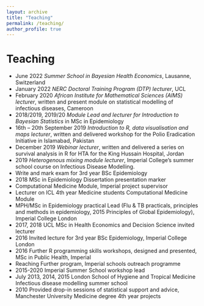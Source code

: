 ```yaml
---
layout: archive
title: "Teaching"
permalink: /teaching/
author_profile: true
---
```


Teaching
=========

* June 2022 *Summer School in Bayesian Health Economics*, Lausanne, Switzerland
* January 2022 *NERC Doctoral Training Program (DTP) lecturer*, UCL 
* February 2020 *African Institute for Mathematical Sciences (AIMS) lecturer*, written and present module on statistical modelling of infectious diseases, Cameroon
* 2018/2019, 2019/20 *Module Lead and lecturer for Introduction to Bayesian Statistics* in MSc in Epidemiology 
* 16th – 20th September 2019 *Introduction to R, data visualisation and maps lecturer*, written and delivered workshop for the Polio Eradication Initiative in Islamabad, Pakistan
* December 2019 *Webinar lecturer*, written and delivered a series on survival analysis in R for HTA for the King Hussain Hospital, Jordan
* 2019 *Heterogenous mixing module lecturer*, Imperial College’s summer school course on Infectious Disease Modelling.
* Write and mark exam for 3rd year BSc Epidemiology
* 2018 MSc in Epidemiology Dissertation presentation marker
* Computational Medicine Module, Imperial project supervisor
* Lecturer on ICL 4th year Medicine students Computational Medicine Module
* MPH/MSc in Epidemiology practical Lead (Flu & TB practicals, principles and methods in epidemiology, 2015 Principles of Global Epidemiology), Imperial College London 
* 2017, 2018  UCL MSc in Health Economics and Decision Science invited lecturer 
* 2016 Invited lecture for 3rd year BSc Epidemiology, Imperial College London
* 2016 Further R programming skills workshops, designed and presented, MSc in Public Health, Imperial 
* Reaching Further program, Imperial schools outreach programme
* 2015-2020 Imperial Summer School workshop lead
* July 2013, 2014, 2015 London School of Hygiene and Tropical Medicine Infectious disease modelling summer school
* 2010 Provided drop-in sessions of statistical support and advice, Manchester University Medicine degree 4th year projects
